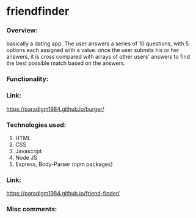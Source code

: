# friendfinder

### Overview:
basically a dating app. The user answers a series of 10 questions, with 5 options each assigned with a value. once the user
submits his or her answers, it is cross compared with arrays of other users' answers to find the best possible match based on the answers. 

### Functionality:

### Link:

https://paradigm1984.github.io/burger/

### Technologies used:
1. HTML
2. CSS
3. Javascript
4. Node JS
5. Express, Body-Parser (npm packages)

### Link:

https://paradigm1984.github.io/friend-finder/

### Misc comments:
